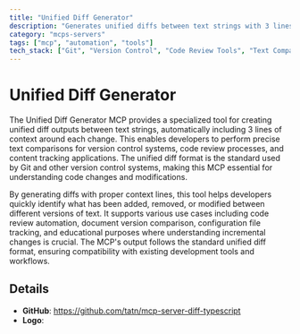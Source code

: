 ```yaml
---
title: "Unified Diff Generator"
description: "Generates unified diffs between text strings with 3 lines of context for precise comparison in version control and code review workflows."
category: "mcps-servers"
tags: ["mcp", "automation", "tools"]
tech_stack: ["Git", "Version Control", "Code Review Tools", "Text Comparison"]
---
```


# Unified Diff Generator

The Unified Diff Generator MCP provides a specialized tool for creating unified diff outputs between text strings, automatically including 3 lines of context around each change. This enables developers to perform precise text comparisons for version control systems, code review processes, and content tracking applications. The unified diff format is the standard used by Git and other version control systems, making this MCP essential for understanding code changes and modifications.

By generating diffs with proper context lines, this tool helps developers quickly identify what has been added, removed, or modified between different versions of text. It supports various use cases including code review automation, document version comparison, configuration file tracking, and educational purposes where understanding incremental changes is crucial. The MCP's output follows the standard unified diff format, ensuring compatibility with existing development tools and workflows.

## Details

- **GitHub**: https://github.com/tatn/mcp-server-diff-typescript
- **Logo**: 
